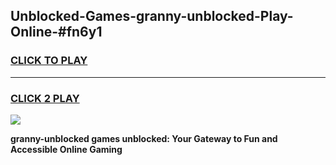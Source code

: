 
## Unblocked-Games-granny-unblocked-Play-Online-#fn6y1
<h3>
<a href="https://premium.freeplayer.one?title=granny-unblocked&ref=27F">CLICK TO PLAY</a></h3>
<hr>

<h3>
<a href="https://premium.freeplayer.one?title=granny-unblocked&ref=27F">CLICK 2 PLAY</a>
  
</h3>

<a href="https://premium.freeplayer.one?title=granny-unblocked&ref=27F"><img src="https://clearcache.store/games.png"></a>


**granny-unblocked games unblocked: Your Gateway to Fun and Accessible Online Gaming**
